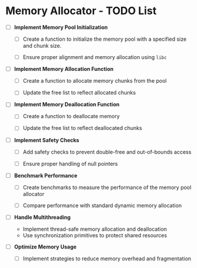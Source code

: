 # Memory Allocator - TODO List

- [ ] **Implement Memory Pool Initialization**
  - [ ] Create a function to initialize the memory pool
  with a specified size and chunk size.
  - [ ] Ensure proper alignment and memory allocation using
  `libc`


- [ ] **Implement Memory Allocation Function**
  - [ ] Create a function to allocate memory chunks from
  the pool
  - [ ] Update the free list to reflect allocated chunks

  
- [ ] **Implement Memory Deallocation Function**
  - [ ] Create a function to deallocate memory
  - [ ] Update the free list to reflect deallocated chunks


- [ ] **Implement Safety Checks**
  - [ ] Add safety checks to prevent double-free and
  out-of-bounds access
  - [ ] Ensure proper handling of null pointers


- [ ] **Benchmark Performance**
  - [ ] Create benchmarks to measure the performance of 
  the memory pool allocator
  - [ ] Compare performance with standard dynamic
  memory allocation

  
- [ ] **Handle Multithreading**
  - Implement thread-safe memory allocation 
  and deallocation
  - Use synchronization primitives to protect shared
  resources


- [ ] **Optimize Memory Usage**
  - [ ] Implement strategies to reduce memory
  overhead and fragmentation